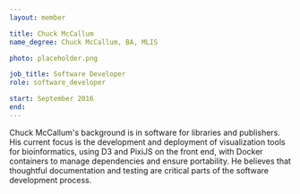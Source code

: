 ```yaml
---
layout: member

title: Chuck McCallum
name_degree: Chuck McCallum, BA, MLIS

photo: placeholder.png

job_title: Software Developer
role: software_developer

start: September 2016
end:
---
```

Chuck McCallum's background is in software for libraries and publishers. His current focus is the development and deployment of visualization tools for bioinformatics, using D3 and PixiJS on the front end, with Docker containers to manage dependencies and ensure portability. He believes that thoughtful documentation and testing are critical parts of the software development process.